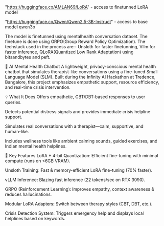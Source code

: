 "https://huggingface.co/AMLAN69/LoRA" - access to finetunned LoRA model


"https://huggingface.co/Qwen/Qwen2.5-3B-Instruct" - access to base model qwen3b

The model is finetunned using mentalhealth conversation dataset. The finetune is done using GRPO(Group Reward Policy Optimization). The techstack used in the process are:- Unsloth for faster finetunning, Vllm for faster inference, QLoRA(Quantized Low Rank Adaptation) using bitsandbytes and peft. 

🧠 AI Mental Health Chatbot
A lightweight, privacy-conscious mental health chatbot that simulates therapist-like conversations using a fine-tuned Small Language Model (SLM). Built during the Infinity AI Hackathon at Tredence, Bangalore, this project emphasizes empathetic support, resource efficiency, and real-time crisis intervention.

💡 What It Does
Offers empathetic, CBT/DBT-based responses to user queries.

Detects potential distress signals and provides immediate crisis helpline support.

Simulates real conversations with a therapist—calm, supportive, and human-like.

Includes wellness tools like ambient calming sounds, guided exercises, and Indian mental health helplines.

🚀 Key Features
LoRA + 4-bit Quantization: Efficient fine-tuning with minimal compute (runs on <6GB VRAM).

Unsloth Training: Fast & memory-efficient LoRA fine-tuning (70% faster).

vLLM Inference: Blazing fast inference (22 tokens/sec on RTX 3090).

GRPO (Reinforcement Learning): Improves empathy, context awareness & reduces hallucinations.

Modular LoRA Adapters: Switch between therapy styles (CBT, DBT, etc.).

Crisis Detection System: Triggers emergency help and displays local helplines based on keywords.

